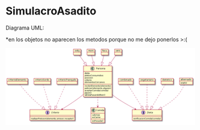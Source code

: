 # SimulacroAsadito

Diagrama UML:

*en los objetos no aparecen los metodos porque no me dejo ponerlos >:(

![mi foto](plantuml.png)

